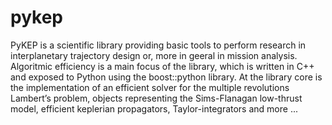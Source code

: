 pykep
=====

PyKEP is a scientific library providing basic tools to perform research in interplanetary trajectory design or, more
in geeral in mission analysis. Algoritmic efficiency is a main focus of the library,
which is written in C++ and exposed to Python
using the boost::python library. At the library core is the implementation of an efficient solver
for the multiple revolutions Lambert’s problem, objects representing the Sims-Flanagan low-thrust model,
efficient keplerian propagators, Taylor-integrators and more ...
